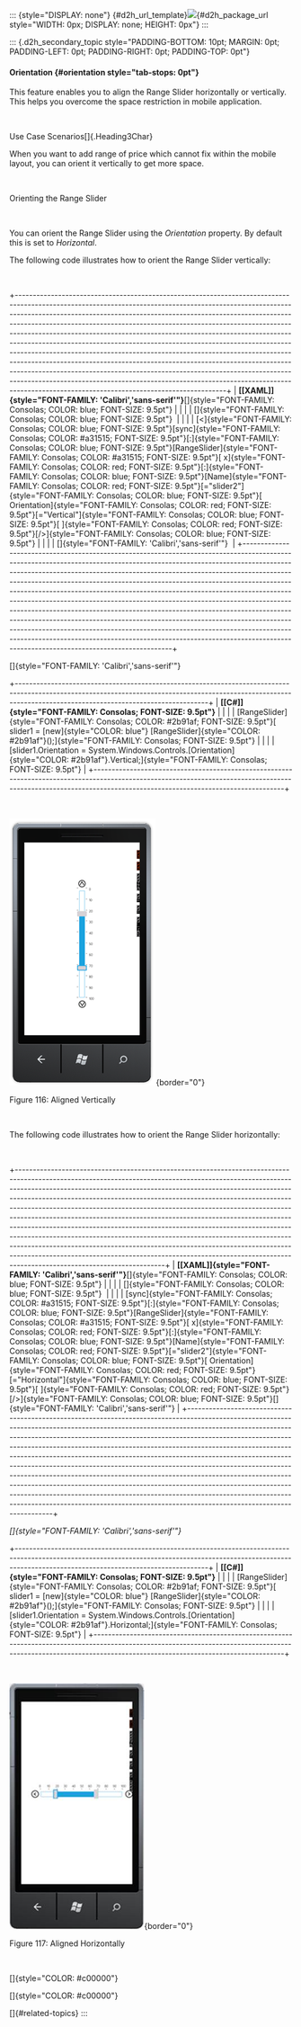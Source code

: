 ::: {style="DISPLAY: none"}
[](ms-xhelp:///?Id=d2h_url_template){#d2h_url_template}![](!package_url!){#d2h_package_url style="WIDTH: 0px; DISPLAY: none; HEIGHT: 0px"}
:::

::: {.d2h_secondary_topic style="PADDING-BOTTOM: 10pt; MARGIN: 0pt; PADDING-LEFT: 0pt; PADDING-RIGHT: 0pt; PADDING-TOP: 0pt"}
#### Orientation {#orientation style="tab-stops: 0pt"}

This feature enables you to align the Range Slider horizontally or vertically. This helps you overcome the space restriction in mobile application.

 

Use Case Scenarios[]{.Heading3Char}

When you want to add range of price which cannot fix within the mobile layout, you can orient it vertically to get more space.

 

Orienting the Range Slider

 

You can orient the Range Slider using the *Orientation* property. By default this is set to *Horizontal*.

The following code illustrates how to orient the Range Slider vertically:

 

+----------------------------------------------------------------------------------------------------------------------------------------------------------------------------------------------------------------------------------------------------------------------------------------------------------------------------------------------------------------------------------------------------------------------------------------------------------------------------------------------------------------------------------------------------------------------------------------------------------------------------------------------------------------------------------------------------------------------------------------------------------------------------------------------------------------------------------------------------------------------+
| **[\[XAML\]]{style="FONT-FAMILY: 'Calibri','sans-serif'"}**[]{style="FONT-FAMILY: Consolas; COLOR: blue; FONT-SIZE: 9.5pt"}                                                                                                                                                                                                                                                                                                                                                                                                                                                                                                                                                                                                                                                                                                                                          |
|                                                                                                                                                                                                                                                                                                                                                                                                                                                                                                                                                                                                                                                                                                                                                                                                                                                                      |
| []{style="FONT-FAMILY: Consolas; COLOR: blue; FONT-SIZE: 9.5pt"}                                                                                                                                                                                                                                                                                                                                                                                                                                                                                                                                                                                                                                                                                                                                                                                                     |
|                                                                                                                                                                                                                                                                                                                                                                                                                                                                                                                                                                                                                                                                                                                                                                                                                                                                      |
| [\<]{style="FONT-FAMILY: Consolas; COLOR: blue; FONT-SIZE: 9.5pt"}[sync]{style="FONT-FAMILY: Consolas; COLOR: #a31515; FONT-SIZE: 9.5pt"}[:]{style="FONT-FAMILY: Consolas; COLOR: blue; FONT-SIZE: 9.5pt"}[RangeSlider]{style="FONT-FAMILY: Consolas; COLOR: #a31515; FONT-SIZE: 9.5pt"}[ x]{style="FONT-FAMILY: Consolas; COLOR: red; FONT-SIZE: 9.5pt"}[:]{style="FONT-FAMILY: Consolas; COLOR: blue; FONT-SIZE: 9.5pt"}[Name]{style="FONT-FAMILY: Consolas; COLOR: red; FONT-SIZE: 9.5pt"}[=\"slider2\"]{style="FONT-FAMILY: Consolas; COLOR: blue; FONT-SIZE: 9.5pt"}[ Orientation]{style="FONT-FAMILY: Consolas; COLOR: red; FONT-SIZE: 9.5pt"}[=\"Vertical\"]{style="FONT-FAMILY: Consolas; COLOR: blue; FONT-SIZE: 9.5pt"}[ ]{style="FONT-FAMILY: Consolas; COLOR: red; FONT-SIZE: 9.5pt"}[/\>]{style="FONT-FAMILY: Consolas; COLOR: blue; FONT-SIZE: 9.5pt"} |
|                                                                                                                                                                                                                                                                                                                                                                                                                                                                                                                                                                                                                                                                                                                                                                                                                                                                      |
| []{style="FONT-FAMILY: 'Calibri','sans-serif'"}                                                                                                                                                                                                                                                                                                                                                                                                                                                                                                                                                                                                                                                                                                                                                                                                                      |
+----------------------------------------------------------------------------------------------------------------------------------------------------------------------------------------------------------------------------------------------------------------------------------------------------------------------------------------------------------------------------------------------------------------------------------------------------------------------------------------------------------------------------------------------------------------------------------------------------------------------------------------------------------------------------------------------------------------------------------------------------------------------------------------------------------------------------------------------------------------------+

[]{style="FONT-FAMILY: 'Calibri','sans-serif'"} 

+-----------------------------------------------------------------------------------------------------------------------------------------------------------------------------------------------------------------+
| **[\[C#\]]{style="FONT-FAMILY: Consolas; FONT-SIZE: 9.5pt"}**                                                                                                                                                   |
|                                                                                                                                                                                                                 |
| [RangeSlider]{style="FONT-FAMILY: Consolas; COLOR: #2b91af; FONT-SIZE: 9.5pt"}[ slider1 = [new]{style="COLOR: blue"} [RangeSlider]{style="COLOR: #2b91af"}();]{style="FONT-FAMILY: Consolas; FONT-SIZE: 9.5pt"} |
|                                                                                                                                                                                                                 |
| [slider1.Orientation = System.Windows.Controls.[Orientation]{style="COLOR: #2b91af"}.Vertical;]{style="FONT-FAMILY: Consolas; FONT-SIZE: 9.5pt"}                                                                |
+-----------------------------------------------------------------------------------------------------------------------------------------------------------------------------------------------------------------+

 

![](ImagesExt/image78_113.png){border="0"}

Figure 116: Aligned Vertically

 

The following code illustrates how to orient the Range Slider horizontally:

 

+-----------------------------------------------------------------------------------------------------------------------------------------------------------------------------------------------------------------------------------------------------------------------------------------------------------------------------------------------------------------------------------------------------------------------------------------------------------------------------------------------------------------------------------------------------------------------------------------------------------------------------------------------------------------------------------------------------------------------------------------------------------------------------------------------------------------------------------------------------+
| **[\[XAML\]]{style="FONT-FAMILY: 'Calibri','sans-serif'"}**[]{style="FONT-FAMILY: Consolas; COLOR: blue; FONT-SIZE: 9.5pt"}                                                                                                                                                                                                                                                                                                                                                                                                                                                                                                                                                                                                                                                                                                                         |
|                                                                                                                                                                                                                                                                                                                                                                                                                                                                                                                                                                                                                                                                                                                                                                                                                                                     |
| []{style="FONT-FAMILY: Consolas; COLOR: blue; FONT-SIZE: 9.5pt"}                                                                                                                                                                                                                                                                                                                                                                                                                                                                                                                                                                                                                                                                                                                                                                                    |
|                                                                                                                                                                                                                                                                                                                                                                                                                                                                                                                                                                                                                                                                                                                                                                                                                                                     |
| [sync]{style="FONT-FAMILY: Consolas; COLOR: #a31515; FONT-SIZE: 9.5pt"}[:]{style="FONT-FAMILY: Consolas; COLOR: blue; FONT-SIZE: 9.5pt"}[RangeSlider]{style="FONT-FAMILY: Consolas; COLOR: #a31515; FONT-SIZE: 9.5pt"}[ x]{style="FONT-FAMILY: Consolas; COLOR: red; FONT-SIZE: 9.5pt"}[:]{style="FONT-FAMILY: Consolas; COLOR: blue; FONT-SIZE: 9.5pt"}[Name]{style="FONT-FAMILY: Consolas; COLOR: red; FONT-SIZE: 9.5pt"}[=\"slider2\"]{style="FONT-FAMILY: Consolas; COLOR: blue; FONT-SIZE: 9.5pt"}[ Orientation]{style="FONT-FAMILY: Consolas; COLOR: red; FONT-SIZE: 9.5pt"}[=\"Horizontal\"]{style="FONT-FAMILY: Consolas; COLOR: blue; FONT-SIZE: 9.5pt"}[ ]{style="FONT-FAMILY: Consolas; COLOR: red; FONT-SIZE: 9.5pt"}[/\>]{style="FONT-FAMILY: Consolas; COLOR: blue; FONT-SIZE: 9.5pt"}[]{style="FONT-FAMILY: 'Calibri','sans-serif'"} |
+-----------------------------------------------------------------------------------------------------------------------------------------------------------------------------------------------------------------------------------------------------------------------------------------------------------------------------------------------------------------------------------------------------------------------------------------------------------------------------------------------------------------------------------------------------------------------------------------------------------------------------------------------------------------------------------------------------------------------------------------------------------------------------------------------------------------------------------------------------+

*[]{style="FONT-FAMILY: 'Calibri','sans-serif'"}* 

+-----------------------------------------------------------------------------------------------------------------------------------------------------------------------------------------------------------------+
| **[\[C#\]]{style="FONT-FAMILY: Consolas; FONT-SIZE: 9.5pt"}**                                                                                                                                                   |
|                                                                                                                                                                                                                 |
| [RangeSlider]{style="FONT-FAMILY: Consolas; COLOR: #2b91af; FONT-SIZE: 9.5pt"}[ slider1 = [new]{style="COLOR: blue"} [RangeSlider]{style="COLOR: #2b91af"}();]{style="FONT-FAMILY: Consolas; FONT-SIZE: 9.5pt"} |
|                                                                                                                                                                                                                 |
| [slider1.Orientation = System.Windows.Controls.[Orientation]{style="COLOR: #2b91af"}.Horizontal;]{style="FONT-FAMILY: Consolas; FONT-SIZE: 9.5pt"}                                                              |
+-----------------------------------------------------------------------------------------------------------------------------------------------------------------------------------------------------------------+

 

![](ImagesExt/image78_114.jpg){border="0"}

Figure 117: Aligned Horizontally

 

[]{style="COLOR: #c00000"} 

[]{style="COLOR: #c00000"} 

[]{#related-topics}
:::
